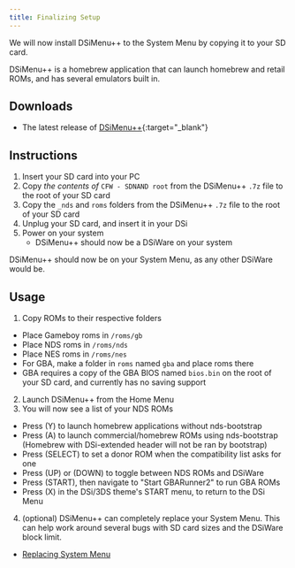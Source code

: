 ```yaml
---
title: Finalizing Setup
---
```


We will now install DSiMenu++ to the System Menu by copying it to your SD card.

DSiMenu++ is a homebrew application that can launch homebrew and retail ROMs, and has several emulators built in.

## Downloads

- The latest release of [DSiMenu++](https://github.com/Robz8/DSiMenuPlusPlus/releases){:target="_blank"}

## Instructions

1. Insert your SD card into your PC
2. Copy *the contents of* `CFW - SDNAND root` from the DSiMenu++ `.7z` file to the root of your SD card
3. Copy the `_nds` and `roms` folders from the DSiMenu++ `.7z` file to the root of your SD card
4. Unplug your SD card, and insert it in your DSi
5. Power on your system
    - DSiMenu++ should now be a DSiWare on your system

DSiMenu++ should now be on your System Menu, as any other DSiWare would be.

## Usage

1. Copy ROMs to their respective folders
  - Place Gameboy roms in `/roms/gb`
  - Place NDS roms in `/roms/nds`
  - Place NES roms in `/roms/nes`
  - For GBA, make a folder in `roms` named `gba` and place roms there
  - GBA requires a copy of the GBA BIOS named `bios.bin` on the root of your SD card, and currently has no saving support
2. Launch DSiMenu++ from the Home Menu
3. You will now see a list of your NDS ROMs
  - Press (Y) to launch homebrew applications without nds-bootstrap
  - Press (A) to launch commercial/homebrew ROMs using nds-bootstrap (Homebrew with DSi-extended header will not be ran by bootstrap)
  - Press (SELECT) to set a donor ROM when the compatibility list asks for one
  - Press (UP) or (DOWN) to toggle between NDS ROMs and DSiWare
  - Press (START), then navigate to "Start GBARunner2" to run GBA ROMs
  - Press (X) in the DSi/3DS theme's START menu, to return to the DSi Menu
4. (optional) DSiMenu++ can completely replace your System Menu. This can help work around several bugs with SD card sizes and the DSiWare block limit.
  - [Replacing System Menu](replacing-system-menu-with-dsimenu++)